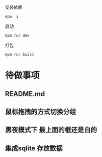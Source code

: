 安装依赖
```
npm  i
```
启动
```
npm run dev
```
打包
```
npm run build
```


# 待做事项

## README.md

## 鼠标拖拽的方式切换分组

## 黑夜模式下 最上面的框还是白的

## 集成sqlite 存放数据


